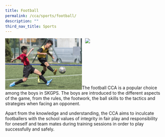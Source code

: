 ```yaml
---
title: Football
permalink: /cca/sports/football/
description: ""
third_nav_title: Sports
---
```

<img style="width: 49%;" src="/images/foot1.jpg" align = "left" />
<img style="width: 49%;" src="/images/foot2.jpg" align = "right" /><br><br><br><br><br><br><br><br>
<p>The football CCA is a popular choice among the boys in SKGPS. The boys are introduced to the different aspects of the game, from the rules, the footwork, the ball skills to the tactics and strategies when facing an opponent.</p>
<p>Apart from the knowledge and understanding, the CCA aims to inculcate footballers with the school values of integrity in fair play and responsibility for oneself and team mates during training sessions in order to play successfully and safely.</p>